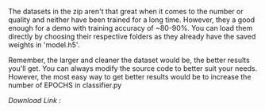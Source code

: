 The datasets in the zip aren't that great when it comes to the number or quality and neither have been trained for a long time. However, they a good enough for a demo with training accuracy of ~80-90%. You can load them directly by choosing their respective folders as they already have the saved weights in 'model.h5'.

Remember, the larger and cleaner the dataset would be, the better results you'll get. You can always modify the source code to better suit your needs. However, the most easy way to get better results would be to increase the number of EPOCHS in classifier.py

*Download Link :* 
